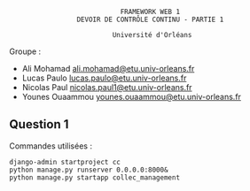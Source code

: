 
                                FRAMEWORK WEB 1
                     DEVOIR DE CONTRÔLE CONTINU - PARTIE 1
                     
                              Université d'Orléans


Groupe :

  * Ali Mohamad <ali.mohamad@etu.univ-orleans.fr>
  * Lucas Paulo <lucas.paulo@etu.univ-orleans.fr>
  * Nicolas Paul <nicolas.paul1@etu.univ-orleans.fr>
  * Younes Ouaammou <younes.ouaammou@etu.univ-orleans.fr>


Question 1
----------

Commandes utilisées :

    django-admin startproject cc
    python manage.py runserver 0.0.0.0:8000&
    python manage.py startapp collec_management
